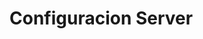 <!-- TITLE: Configuracion Server -->
<!-- SUBTITLE: A quick summary of Configuracion Server -->

# Configuracion Server